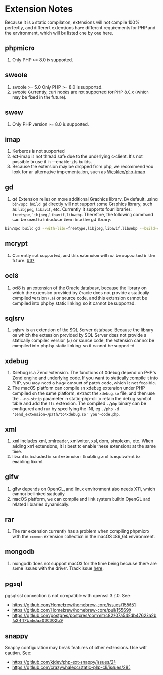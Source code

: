 # Extension Notes

Because it is a static compilation, extensions will not compile 100% perfectly, 
and different extensions have different requirements for PHP and the environment, 
which will be listed one by one here.

## phpmicro

1. Only PHP >= 8.0 is supported.

## swoole

1. swoole >= 5.0 Only PHP >= 8.0 is supported.
3. swoole Currently, curl hooks are not supported for PHP 8.0.x (which may be fixed in the future).

## swow

1. Only PHP version >= 8.0 is supported.

## imap

1. Kerberos is not supported
2. ext-imap is not thread safe due to the underlying c-client. It's not possible to use it in --enable-zts builds.
3. Because the extension may be dropped from php, we recommend you look for an alternative implementation, such as [Webklex/php-imap](https://github.com/Webklex/php-imap)

## gd

1. gd Extension relies on more additional Graphics library. By default, 
using `bin/spc build gd` directly will not support some Graphics library, such as `libjpeg`, `libavif`, etc.
Currently, it supports four libraries: `freetype,libjpeg,libavif,libwebp`. 
Therefore, the following command can be used to introduce them into the gd library:

```bash
bin/spc build gd --with-libs=freetype,libjpeg,libavif,libwebp --build-cli
```

## mcrypt

1. Currently not supported, and this extension will not be supported in the future. [#32](https://github.com/crazywhalecc/static-php-cli/issues/32)

## oci8

1. oci8 is an extension of the Oracle database, because the library on which the extension provided by Oracle does not provide a statically compiled version (`.a`) or source code, 
and this extension cannot be compiled into php by static linking, so it cannot be supported.

## sqlsrv

1. sqlsrv is an extension of the SQL Server database. 
Because the library on which the extension provided by SQL Server does not provide a statically compiled version (`a`) or source code, 
the extension cannot be compiled into php by static linking, so it cannot be supported.

## xdebug

1. Xdebug is a Zend extension. The functions of Xdebug depend on PHP's Zend engine and underlying code. 
If you want to statically compile it into PHP, you may need a huge amount of patch code, which is not feasible.
2. The macOS platform can compile an xdebug extension under PHP compiled on the same platform, 
extract the `xdebug.so` file, and then use the `--no-strip` parameter in static-php-cli to retain the debug symbol table and add the `ffi` extension. 
The compiled `./php` binary can be configured and run by specifying the INI, eg `./php -d 'zend_extension=/path/to/xdebug.so' your-code.php`.

## xml

1. xml includes xml, xmlreader, xmlwriter, xsl, dom, simplexml, etc. 
    When adding xml extensions, it is best to enable these extensions at the same time.
2. libxml is included in xml extension. Enabling xml is equivalent to enabling libxml.

## glfw

1. glfw depends on OpenGL, and linux environment also needs X11, which cannot be linked statically.
2. macOS platform, we can compile and link system builtin OpenGL and related libraries dynamically.

## rar

1. The rar extension currently has a problem when compiling phpmicro with the `common` extension collection in the macOS x86_64 environment.

## mongodb

1. mongodb does not support macOS for the time being because there are some issues with the driver. Track issue [here](https://github.com/crazywhalecc/static-php-cli/issues/281).

## pgsql

pgsql ssl connection is not compatible with openssl 3.2.0. See:

- https://github.com/Homebrew/homebrew-core/issues/155651
- https://github.com/Homebrew/homebrew-core/pull/155699
- https://github.com/postgres/postgres/commit/c82207a548db47623a2bfa2447babdaa630302b9

## snappy

Snappy configuration may break features of other extensions. Use with caution. See:

- https://github.com/kjdev/php-ext-snappy/issues/24
- https://github.com/crazywhalecc/static-php-cli/issues/285
